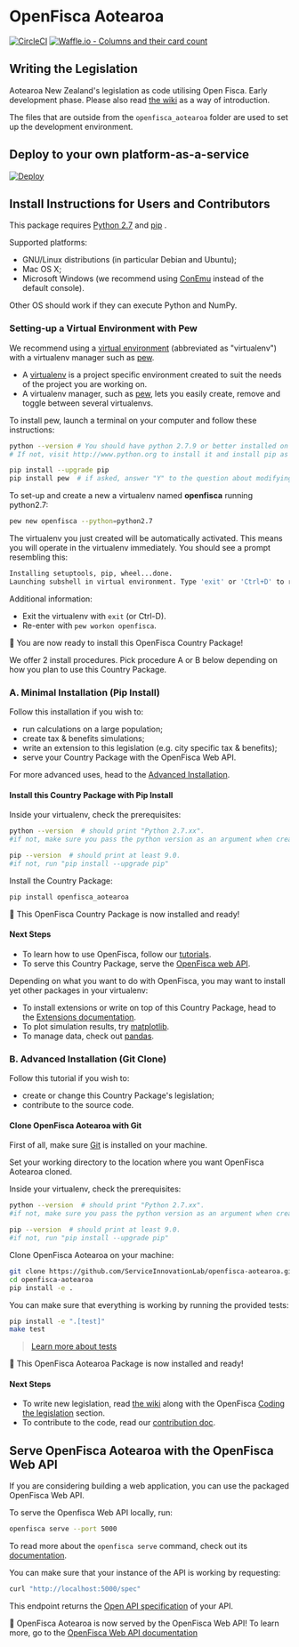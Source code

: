 # OpenFisca Aotearoa

[![CircleCI](https://circleci.com/gh/ServiceInnovationLab/openfisca-aotearoa/tree/master.svg?style=svg)](https://circleci.com/gh/ServiceInnovationLab/openfisca-aotearoa/tree/master)
[![Waffle.io - Columns and their card count](https://badge.waffle.io/ServiceInnovationLab/openfisca-aotearoa.svg?columns=all)](https://waffle.io/ServiceInnovationLab/openfisca-aotearoa)


## Writing the Legislation

Aotearoa New Zealand's legislation as code utilising Open Fisca.
Early development phase.
Please also read [the wiki](https://github.com/ServiceInnovationLab/openfisca-aotearoa/wiki) as a way of introduction.

The files that are outside from the `openfisca_aotearoa` folder are used to set up the development environment.

## Deploy to your own platform-as-a-service

[![Deploy](https://www.herokucdn.com/deploy/button.svg)](https://heroku.com/deploy)

## Install Instructions for Users and Contributors

This package requires [Python 2.7](https://www.python.org/downloads/) and [pip](https://pip.pypa.io/en/stable/installing/) .

Supported platforms:
- GNU/Linux distributions (in particular Debian and Ubuntu);
- Mac OS X;
- Microsoft Windows (we recommend using [ConEmu](https://conemu.github.io/) instead of the default console).

Other OS should work if they can execute Python and NumPy.

### Setting-up a Virtual Environment with Pew

We recommend using a [virtual environment](https://virtualenv.pypa.io/en/stable/) (abbreviated as "virtualenv") with a virtualenv manager such as [pew](https://github.com/berdario/pew).

- A [virtualenv](https://virtualenv.pypa.io/en/stable/) is a project specific environment created to suit the needs of the project you are working on.
- A virtualenv manager, such as [pew](https://github.com/berdario/pew), lets you easily create, remove and toggle between several virtualenvs.

To install pew, launch a terminal on your computer and follow these instructions:

```sh
python --version # You should have python 2.7.9 or better installed on your computer.
# If not, visit http://www.python.org to install it and install pip as well.
```

```sh
pip install --upgrade pip
pip install pew  # if asked, answer "Y" to the question about modifying your shell config file.
```
To set-up and create a new a virtualenv named **openfisca** running python2.7:

```sh
pew new openfisca --python=python2.7
```

The virtualenv you just created will be automatically activated. This means you will operate in the virtualenv immediately. You should see a prompt resembling this:
```sh
Installing setuptools, pip, wheel...done.
Launching subshell in virtual environment. Type 'exit' or 'Ctrl+D' to return.
```
Additional information:
- Exit the virtualenv with `exit` (or Ctrl-D).
- Re-enter with `pew workon openfisca`.

:tada: You are now ready to install this OpenFisca Country Package!

We offer 2 install procedures. Pick procedure A or B below depending on how you plan to use this Country Package.

### A. Minimal Installation (Pip Install)

Follow this installation if you wish to:
- run calculations on a large population;
- create tax & benefits simulations;
- write an extension to this legislation (e.g. city specific tax & benefits);
- serve your Country Package with the OpenFisca Web API.

For more advanced uses, head to the [Advanced Installation](#advanced-installation-git-clone).

#### Install this Country Package with Pip Install

Inside your virtualenv, check the prerequisites:

```sh
python --version  # should print "Python 2.7.xx".
#if not, make sure you pass the python version as an argument when creating your virtualenv
```

```sh
pip --version  # should print at least 9.0.
#if not, run "pip install --upgrade pip"
```
Install the Country Package:

```sh
pip install openfisca_aotearoa
```

:tada: This OpenFisca Country Package is now installed and ready!

#### Next Steps

- To learn how to use OpenFisca, follow our [tutorials](https://openfisca.org/doc/getting-started.html).
- To serve this Country Package, serve the [OpenFisca web API](#serve-your-country-package-with-the-openFisca-web-api).

Depending on what you want to do with OpenFisca, you may want to install yet other packages in your virtualenv:
- To install extensions or write on top of this Country Package, head to the [Extensions documentation](https://openfisca.org/doc/contribute/extensions.html).
- To plot simulation results, try [matplotlib](http://matplotlib.org/).
- To manage data, check out [pandas](http://pandas.pydata.org/).

### B. Advanced Installation (Git Clone)

Follow this tutorial if you wish to:
- create or change this Country Package's legislation;
- contribute to the source code.

#### Clone OpenFisca Aotearoa with Git

First of all, make sure [Git](https://www.git-scm.com/) is installed on your machine.

Set your working directory to the location where you want OpenFisca Aotearoa cloned.

Inside your virtualenv, check the prerequisites:

```sh
python --version  # should print "Python 2.7.xx".
#if not, make sure you pass the python version as an argument when creating your virtualenv
```

```sh
pip --version  # should print at least 9.0.
#if not, run "pip install --upgrade pip"
```
Clone OpenFisca Aotearoa on your machine:

```sh
git clone https://github.com/ServiceInnovationLab/openfisca-aotearoa.git
cd openfisca-aotearoa
pip install -e .
```

You can make sure that everything is working by running the provided tests:

```sh
pip install -e ".[test]"
make test
```
> [Learn more about tests](https://openfisca.org/doc/coding-the-legislation/writing_yaml_tests.html)

:tada: This OpenFisca Aotearoa Package is now installed and ready!

#### Next Steps

- To write new legislation, read [the wiki](https://github.com/ServiceInnovationLab/openfisca-aotearoa/wiki) along with the OpenFisca [Coding the legislation](https://openfisca.org/doc/coding-the-legislation/index.html) section.
- To contribute to the code, read our [contribution doc](https://github.com/ServiceInnovationLab/openfisca-aotearoa/blob/master/CONTRIBUTING.md).

## Serve OpenFisca Aotearoa with the OpenFisca Web API

If you are considering building a web application, you can use the packaged OpenFisca Web API.

To serve the Openfisca Web API locally, run:

```sh
openfisca serve --port 5000
```

To read more about the `openfisca serve` command, check out its [documentation](https://openfisca.readthedocs.io/en/latest/openfisca_serve.html).

You can make sure that your instance of the API is working by requesting:

```sh
curl "http://localhost:5000/spec"
```

This endpoint returns the [Open API specification](https://www.openapis.org/) of your API.

:tada: OpenFisca Aotearoa is now served by the OpenFisca Web API! To learn more, go to the [OpenFisca Web API documentation](https://openfisca.org/doc/openfisca-web-api/index.html)
